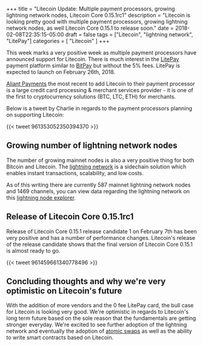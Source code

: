 +++
title = "Litecoin Update: Multiple payment processors, growing lightning network nodes, Litecoin Core 0.15.1rc1"
description = "Litecoin is looking pretty good with multiple payment processors, growing lightning network nodes, as well Litecoin Core 0.15.1 to release soon."
date = 2018-02-08T22:35:15-05:00
draft = false
tags = ["Litecoin", "lightning network", "LitePay"]
categories = [
    "Litecoin"
]
+++

This week marks a very positive week as multiple payment processors have announced support for Litecoin. There is much interest in the [LitePay](https://www.litepay.us) payment platform similar to [BitPay](https://bitpay.com) but without the 5% fees. LitePay is expected to launch on February 26th, 2018.

[Aliant Payments](https://twitter.com/AliantPayment) the most recent to add Litecoin to their payment processor is a large credit card processing & merchant services provider - it is one of the first to cryptocurrency solutions (BTC, LTC, ETH) for merchants.

Below is a tweet by Charlie in regards to the payment processors planning on supporting Litecoin:

{{< tweet 961353052350394370 >}}

## Growing number of lightning network nodes

The number of growing mainnet nodes is also a very positive thing for both Bitcoin and Litecoin. The [lightning network](https://lightning.network) is a sidechain solution which enables instant transactions, scalability, and low costs.

As of this writing there are currently 587 mainnet lightning network nodes and 1469 channels, you can view data regarding the lightning network on this [lightning node explorer](https://lnmainnet.rompert.com).

## Release of Litecoin Core 0.15.1rc1

Release of Litecoin Core 0.15.1 release candidate 1 on February 7th has been very positive and has a number of performance changes. Litecoin's release of the release candidate shows that the final version of Litecoin Core 0.15.1 is almost ready to go.

{{< tweet 961459661340778496 >}}

## Concluding thoughts and why we're very optimistic on Litecoin's future

With the addition of more vendors and the 0 fee LitePay card, the bull case for Litecoin is looking very good. We're optimistic in regards to Litecoin's long term future based on the sole reason that the fundamentals are getting stronger everyday. We're excited to see further adoption of the lightning network and eventually the adoption of [atomic swaps](https://www.cryptocompare.com/coins/guides/what-are-atomic-swaps/) as well as the ability to write smart contracts based on Litecoin.